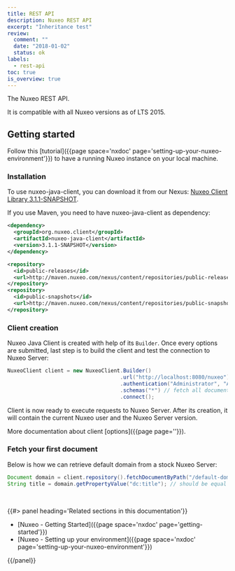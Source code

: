 ```yaml
---
title: REST API
description: Nuxeo REST API
excerpt: "Inheritance test"
review:
  comment: ""
  date: "2018-01-02"
  status: ok
labels:
  - rest-api
toc: true
is_overview: true
---
```


The Nuxeo REST API.

It is compatible with all Nuxeo versions as of LTS 2015.

## Getting started

Follow this [tutorial]({{page space='nxdoc' page='setting-up-your-nuxeo-environment'}}) to have a running Nuxeo instance on your local machine.

### Installation

To use nuxeo-java-client, you can download it from our Nexus: [Nuxeo Client Library 3.1.1-SNAPSHOT](https://maven.nuxeo.org/nexus/#nexus-search;gav%7Eorg.nuxeo.client%7Enuxeo-java-client%7E3.1.1-SNAPSHOT%7Ejar%7E).

If you use Maven, you need to have nuxeo-java-client as dependency:

```xml
<dependency>
  <groupId>org.nuxeo.client</groupId>
  <artifactId>nuxeo-java-client</artifactId>
  <version>3.1.1-SNAPSHOT</version>
</dependency>

<repository>
  <id>public-releases</id>
  <url>http://maven.nuxeo.com/nexus/content/repositories/public-releases/</url>
</repository>
<repository>
  <id>public-snapshots</id>
  <url>http://maven.nuxeo.com/nexus/content/repositories/public-snapshots/</url>
</repository>
```

### Client creation

Nuxeo Java Client is created with help of its `Builder`. Once every options are submitted, last step is to build the client and test the connection to Nuxeo Server:

```java
NuxeoClient client = new NuxeoClient.Builder()
                                    .url("http://localhost:8080/nuxeo")
                                    .authentication("Administrator", "Administrator")
                                    .schemas("*") // fetch all document schemas
                                    .connect();
```

Client is now ready to execute requests to Nuxeo Server. After its creation, it will contain the current Nuxeo user and the Nuxeo Server version.

More documentation about client [options]({{page page=''}}).

### Fetch your first document

Below is how we can retrieve default domain from a stock Nuxeo Server:

```java
Document domain = client.repository().fetchDocumentByPath("/default-domain");
String title = domain.getPropertyValue("dc:title"); // should be equal to "Domain"
```

&nbsp;

<div class="row" data-equalizer data-equalize-on="medium"><div class="column medium-6">{{#> panel heading='Related sections in this documentation'}}

- [Nuxeo - Getting Started]({{page space='nxdoc' page='getting-started'}})
- [Nuxeo - Setting up your environment]({{page space='nxdoc' page='setting-up-your-nuxeo-environment'}})

{{/panel}}</div></div>

&nbsp;
